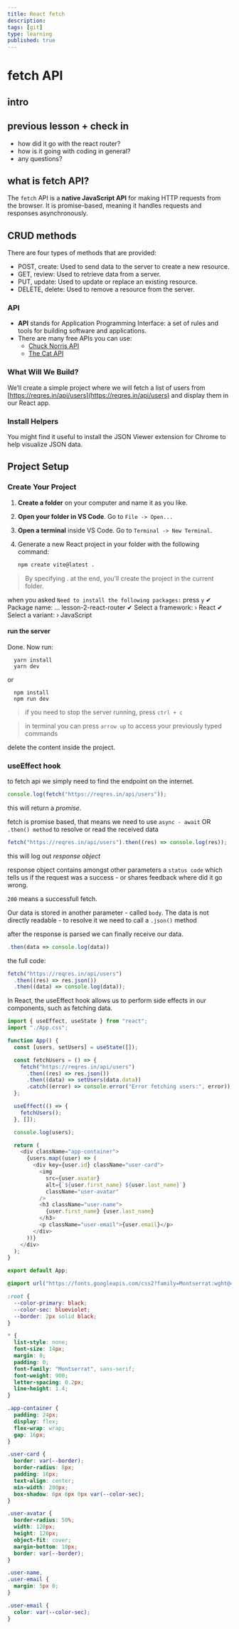 ```yaml
---
title: React fetch
description:
tags: [git]
type: learning
published: true
---
```


# fetch API

## intro

## previous lesson + check in

- how did it go with the react router?
- how is it going with coding in general?
- any questions?

## what is fetch API?

The `fetch` API is a **native JavaScript API** for making HTTP requests from the browser. It is promise-based, meaning it handles requests and responses asynchronously.

## CRUD methods

There are four types of methods that are provided:

- POST, create: Used to send data to the server to create a new resource.
- GET, review: Used to retrieve data from a server.
- PUT, update: Used to update or replace an existing resource.
- DELETE, delete: Used to remove a resource from the server.

### API

- **API** stands for Application Programming Interface: a set of rules and tools for building software and applications.
- There are many free APIs you can use:
  - [Chuck Norris API](https://api.chucknorris.io/jokes/random)
  - [The Cat API](https://api.thecatapi.com/v1/images/search)

### What Will We Build?

We’ll create a simple project where we will fetch a list of users from [https://reqres.in/api/users](https://reqres.in/api/users) and display them in our React app.

### Install Helpers

You might find it useful to install the JSON Viewer extension for Chrome to help visualize JSON data.

## Project Setup

### Create Your Project

1. **Create a folder** on your computer and name it as you like.
2. **Open your folder in VS Code**. Go to `File -> Open...`
3. **Open a terminal** inside VS Code. Go to `Terminal -> New Terminal`.
4. Generate a new React project in your folder with the following command:

   ```bash
   npm create vite@latest .
   ```

> By specifying . at the end, you’ll create the project in the current folder.

when you asked `Need to install the following packages:` press `y`
✔ Package name: … lesson-2-react-router
✔ Select a framework: › React
✔ Select a variant: › JavaScript

#### run the server

Done. Now run:

```
  yarn install
  yarn dev
```

or

```
  npm install
  npm run dev
```

> if you need to stop the server running, press `ctrl + c`

> in terminal you can press `arrow up` to access your previously typed commands

delete the content inside the project.

### useEffect hook

to fetch api we simply need to find the endpoint on the internet.

```js
console.log(fetch("https://reqres.in/api/users"));
```

this will return a _promise_.

fetch is promise based, that means we need to use `async - await` OR `.then() method` to resolve or read the received data

```js
fetch("https://reqres.in/api/users").then((res) => console.log(res));
```

this will log out _response object_

response object contains amongst other parameters a `status code` which tells us if the request was a success - or shares feedback where did it go wrong.

`200` means a successfull fetch.

Our data is stored in another parameter - called `body`. The data is not directly readable - to resolve it we need to call a `.json()` method

after the response is parsed we can finally receive our data.

```js
.then(data => console.log(data))
```

the full code:

```js
fetch("https://reqres.in/api/users")
  .then((res) => res.json())
  .then((data) => console.log(data));
```

In React, the useEffect hook allows us to perform side effects in our components, such as fetching data.

```js
import { useEffect, useState } from "react";
import "./App.css";

function App() {
  const [users, setUsers] = useState([]);

  const fetchUsers = () => {
    fetch("https://reqres.in/api/users")
      .then((res) => res.json())
      .then((data) => setUsers(data.data))
      .catch((error) => console.error("Error fetching users:", error));
  };

  useEffect(() => {
    fetchUsers();
  }, []);

  console.log(users);

  return (
    <div className="app-container">
      {users.map((user) => (
        <div key={user.id} className="user-card">
          <img
            src={user.avatar}
            alt={`${user.first_name} ${user.last_name}`}
            className="user-avatar"
          />
          <h3 className="user-name">
            {user.first_name} {user.last_name}
          </h3>
          <p className="user-email">{user.email}</p>
        </div>
      ))}
    </div>
  );
}

export default App;
```

```css
@import url("https://fonts.googleapis.com/css2?family=Montserrat:wght@400;500;600;700&display=swap");

:root {
  --color-primary: black;
  --color-sec: blueviolet;
  --border: 2px solid black;
}

* {
  list-style: none;
  font-size: 14px;
  margin: 0;
  padding: 0;
  font-family: "Montserrat", sans-serif;
  font-weight: 900;
  letter-spacing: 0.2px;
  line-height: 1.4;
}

.app-container {
  padding: 24px;
  display: flex;
  flex-wrap: wrap;
  gap: 16px;
}

.user-card {
  border: var(--border);
  border-radius: 8px;
  padding: 16px;
  text-align: center;
  min-width: 200px;
  box-shadow: 6px 6px 0px var(--color-sec);
}

.user-avatar {
  border-radius: 50%;
  width: 120px;
  height: 120px;
  object-fit: cover;
  margin-bottom: 10px;
  border: var(--border);
}

.user-name,
.user-email {
  margin: 5px 0;
}

.user-email {
  color: var(--color-sec);
}
```
